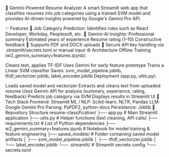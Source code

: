 🤖 Gemini-Powered Resume Analyzer
A smart Streamlit web app that classifies resumes into job categories using a trained SVM model and provides AI-driven insights powered by Google's Gemini Pro API.

✨ Features
🎯 Job Category Prediction: Identifies roles such as React Developer, Workday, Peoplesoft, etc.
🧠 Gemini-AI Insights:
Professional summary
Estimated years of experience
Resume rating (1–10)
Constructive feedback
📄 Supports PDF and DOCX uploads
🔐 Secure API key handling via .streamlit/secrets.toml or manual input
⚙️ Architecture
Offline Training (w2_gemini_summary+features.ipynb):

Cleans text, applies TF-IDF
Uses Gemini for early feature prototype
Trains a Linear SVM classifier
Saves: svm_model_pipeline.joblib, tfidf_vectorizer.joblib, label_encoder.joblib
Deployment (app.py, utils.py):

Loads saved model and vectorizer
Extracts and cleans text from uploaded resume
Uses Gemini API for analysis (summary, experience, rating, feedback)
Predicts job category via SVM
Displays results in Streamlit UI
🧰 Tech Stack
Frontend: Streamlit
ML / NLP: Scikit-learn, NLTK, Pandas
LLM: Google Gemini Pro
Parsing: PyPDF2, python-docx
Persistence: Joblib
📁 Repository Structure
resume-classification/
├── app.py                        # Main Streamlit application
├── utils.py                      # Helper functions (text cleaning, API calls)
├── requirements.txt              # List of Python dependencies
├── w2_gemini_summary+features.ipynb  # Notebook for model training & feature engineering
├── saved_models/                 # Folder containing saved model artifacts
│   ├── svm_model_pipeline.joblib
│   ├── tfidf_vectorizer.joblib
│   └── label_encoder.joblib
└── .streamlit/                   # Streamlit secrets config
    └── secrets.toml
